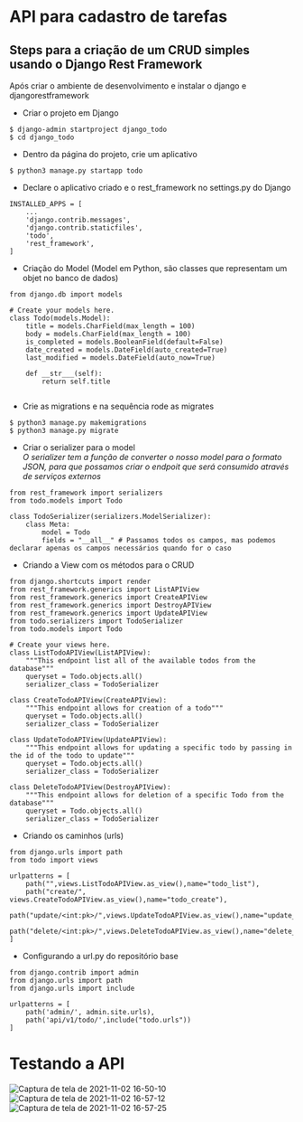 # API para cadastro de tarefas

## Steps para a criação de um CRUD simples usando o Django Rest Framework
 Após criar o ambiente de desenvolvimento e instalar o django e djangorestframework
 
 - Criar o projeto em Django
 

```
$ django-admin startproject django_todo
$ cd django_todo

```

- Dentro da página do projeto, crie um aplicativo

```
$ python3 manage.py startapp todo
```

- Declare o aplicativo criado e o rest_framework no settings.py do Django

```
INSTALLED_APPS = [
    ...
    'django.contrib.messages',
    'django.contrib.staticfiles',
    'todo',
    'rest_framework',
]
```

- Criação do Model (Model em Python, são classes que representam um objet no banco de dados)

```
from django.db import models

# Create your models here.
class Todo(models.Model):
    title = models.CharField(max_length = 100)
    body = models.CharField(max_length = 100)
    is_completed = models.BooleanField(default=False)
    date_created = models.DateField(auto_created=True)
    last_modified = models.DateField(auto_now=True)

    def __str___(self):
        return self.title
        
```

- Crie as migrations e na sequência rode as migrates

```
$ python3 manage.py makemigrations
$ python3 manage.py migrate
```

- Criar o serializer para o model <br>
<i>O serializer tem a função de converter o nosso model para o formato JSON, para que possamos criar o endpoit que será consumido através de serviços externos</i>

```
from rest_framework import serializers
from todo.models import Todo

class TodoSerializer(serializers.ModelSerializer):
    class Meta:
        model = Todo
        fields = "__all__" # Passamos todos os campos, mas podemos declarar apenas os campos necessários quando for o caso
```

- Criando a View com os métodos para o CRUD <br>
```
from django.shortcuts import render
from rest_framework.generics import ListAPIView
from rest_framework.generics import CreateAPIView
from rest_framework.generics import DestroyAPIView
from rest_framework.generics import UpdateAPIView
from todo.serializers import TodoSerializer
from todo.models import Todo

# Create your views here.
class ListTodoAPIView(ListAPIView):
    """This endpoint list all of the available todos from the database"""
    queryset = Todo.objects.all()
    serializer_class = TodoSerializer

class CreateTodoAPIView(CreateAPIView):
    """This endpoint allows for creation of a todo"""
    queryset = Todo.objects.all()
    serializer_class = TodoSerializer

class UpdateTodoAPIView(UpdateAPIView):
    """This endpoint allows for updating a specific todo by passing in the id of the todo to update"""
    queryset = Todo.objects.all()
    serializer_class = TodoSerializer

class DeleteTodoAPIView(DestroyAPIView):
    """This endpoint allows for deletion of a specific Todo from the database"""
    queryset = Todo.objects.all()
    serializer_class = TodoSerializer
```

- Criando os caminhos (urls)

```
from django.urls import path
from todo import views

urlpatterns = [
    path("",views.ListTodoAPIView.as_view(),name="todo_list"),
    path("create/", views.CreateTodoAPIView.as_view(),name="todo_create"),
    path("update/<int:pk>/",views.UpdateTodoAPIView.as_view(),name="update_todo"),
    path("delete/<int:pk>/",views.DeleteTodoAPIView.as_view(),name="delete_todo")
]
```

- Configurando a url.py do repositório base

```
from django.contrib import admin
from django.urls import path
from django.urls import include

urlpatterns = [
    path('admin/', admin.site.urls),
    path('api/v1/todo/',include("todo.urls"))
]
```

# Testando a API


![Captura de tela de 2021-11-02 16-50-10](https://user-images.githubusercontent.com/86114896/139943416-0918d8d3-1938-4408-9cd5-9c228cf0431c.png)
![Captura de tela de 2021-11-02 16-57-12](https://user-images.githubusercontent.com/86114896/139943422-72287ff8-de68-46af-b066-398ff5061e2d.png)
![Captura de tela de 2021-11-02 16-57-25](https://user-images.githubusercontent.com/86114896/139943426-fa1248a5-0e07-4be9-9cd5-b165d3f28d9f.png)

